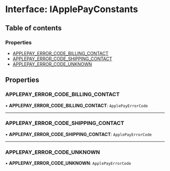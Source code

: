 # Interface: IApplePayConstants

## Table of contents

### Properties

- [APPLEPAY\_ERROR\_CODE\_BILLING\_CONTACT](IApplePayConstants.md#applepay_error_code_billing_contact)
- [APPLEPAY\_ERROR\_CODE\_SHIPPING\_CONTACT](IApplePayConstants.md#applepay_error_code_shipping_contact)
- [APPLEPAY\_ERROR\_CODE\_UNKNOWN](IApplePayConstants.md#applepay_error_code_unknown)

## Properties

### APPLEPAY\_ERROR\_CODE\_BILLING\_CONTACT

• **APPLEPAY\_ERROR\_CODE\_BILLING\_CONTACT**: `ApplePayErrorCode`

___

### APPLEPAY\_ERROR\_CODE\_SHIPPING\_CONTACT

• **APPLEPAY\_ERROR\_CODE\_SHIPPING\_CONTACT**: `ApplePayErrorCode`

___

### APPLEPAY\_ERROR\_CODE\_UNKNOWN

• **APPLEPAY\_ERROR\_CODE\_UNKNOWN**: `ApplePayErrorCode`
